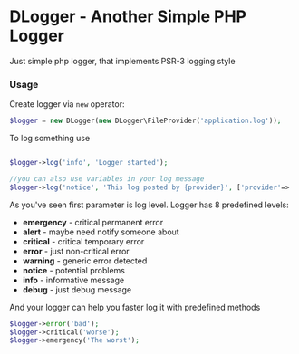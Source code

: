 # DLogger - Another Simple PHP Logger

Just simple php logger, that implements PSR-3 logging style

### Usage

Create logger via `new` operator:

```php
$logger = new DLogger(new DLogger\FileProvider('application.log'));
```

To log something use

```php

$logger->log('info', 'Logger started');

//you can also use variables in your log message
$logger->log('notice', 'This log posted by {provider}', ['provider'=> 'FileProvider']);
```

As you've seen first parameter is log level. Logger has 8 predefined levels:

* **emergency** - critical permanent error
* **alert** - maybe need notify someone about
* **critical** - critical temporary error
* **error** - just non-critical error
* **warning** - generic error detected
* **notice** - potential problems
* **info** - informative message
* **debug** - just debug message

And your logger can help you faster log it with predefined methods

```php
$logger->error('bad');
$logger->critical('worse');
$logger->emergency('The worst');
```